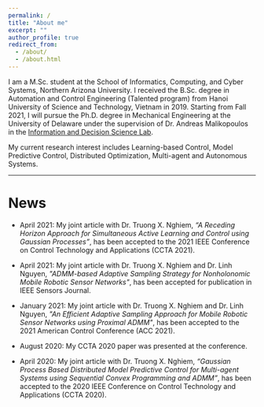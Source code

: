 ```yaml
---
permalink: /
title: "About me"
excerpt: ""
author_profile: true
redirect_from:
  - /about/
  - /about.html
---
```

<meta property="og:image" content="https://jrmihalj.github.io/images/home_header.jpg">

I am a M.Sc. student at the School of Informatics, Computing, and Cyber Systems, Northern Arizona University. I received the B.Sc. degree in Automation and Control Engineering (Talented program) from Hanoi University of Science and Technology, Vietnam in 2019. Starting from Fall 2021, I will pursue the Ph.D. degree in Mechanical Engineering at the University of Delaware under the supervision of Dr. Andreas Malikopoulos in the [Information and Decision Science Lab](https://sites.udel.edu/ids-lab/).
<!-- I am a Student Member of the IEEE and the IEEE Control System Society. -->
My current research interest includes Learning-based Control, Model Predictive Control, Distributed Optimization, Multi-agent and Autonomous Systems.

***

# News

* April 2021: My joint article with Dr. Truong X. Nghiem, <em>“A Receding Horizon Approach for Simultaneous Active Learning and Control using Gaussian Processes”</em>, has been accepted to the 2021 IEEE Conference on Control Technology and Applications (CCTA 2021).

* April 2021: My joint article with Dr. Truong X. Nghiem and Dr. Linh Nguyen, <em>"ADMM-based Adaptive Sampling Strategy for Nonholonomic Mobile Robotic Sensor Networks"</em>, has been accepted for publication in IEEE Sensors Journal.

* January 2021: My joint article with Dr. Truong X. Nghiem and Dr. Linh Nguyen, <em>"An Efficient Adaptive Sampling Approach for Mobile Robotic Sensor Networks using Proximal ADMM"</em>, has been accepted to the 2021 American Control Conference (ACC 2021).

* August 2020: My CCTA 2020 paper was presented at the conference.

* April 2020: My joint article with Dr. Truong X. Nghiem, <em>“Gaussian Process Based Distributed Model Predictive Control for Multi-agent Systems using Sequential Convex Programming and ADMM”</em>, has been accepted to the 2020 IEEE Conference on Control Technology and Applications (CCTA 2020).
